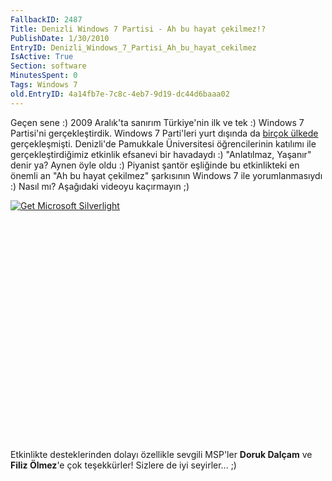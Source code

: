 ```yaml
---
FallbackID: 2487
Title: Denizli Windows 7 Partisi - Ah bu hayat çekilmez!?
PublishDate: 1/30/2010
EntryID: Denizli_Windows_7_Partisi_Ah_bu_hayat_cekilmez
IsActive: True
Section: software
MinutesSpent: 0
Tags: Windows 7
old.EntryID: 4a14fb7e-7c8c-4eb7-9d19-dc44d6baaa02
---
```

Geçen sene :) 2009 Aralık'ta sanırım Türkiye'nin ilk ve tek :) Windows 7
Partisi'ni gerçekleştirdik. Windows 7 Parti'leri yurt dışında da [birçok
ülkede](http://www.houseparty.com/) gerçekleşmişti. Denizli'de Pamukkale
Üniversitesi öğrencilerinin katılımı ile gerçekleştirdiğimiz etkinlik
efsanevi bir havadaydı :) "Anlatılmaz, Yaşanır" denir ya? Aynen öyle
oldu :) Piyanist şantör eşliğinde bu etkinlikteki en önemli an "Ah bu
hayat çekilmez" şarkısının Windows 7 ile yorumlanmasıydı :) Nasıl mı?
Aşağıdaki videoyu kaçırmayın ;)

<div style="width:512px;height:384px;">

[![Get Microsoft
Silverlight](http://go2.microsoft.com/fwlink/?LinkId=108181)](http://go2.microsoft.com/fwlink/?LinkID=124807)

</div>

Etkinlikte desteklerinden dolayı özellikle sevgili MSP'ler **Doruk
Dalçam** ve **Filiz Ölmez**'e çok teşekkürler! Sizlere de iyi
seyirler... ;)


